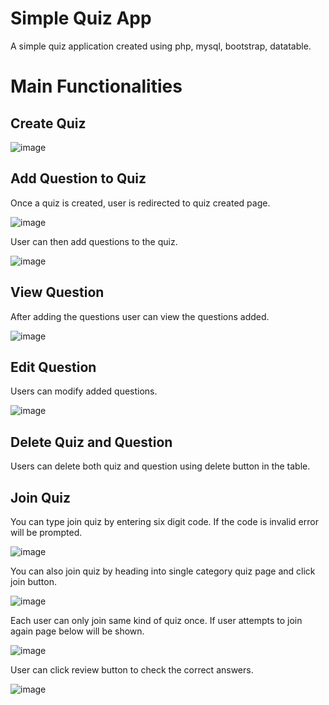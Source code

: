 # Simple Quiz App
A simple quiz application created using php, mysql, bootstrap, datatable.

# Main Functionalities
## Create Quiz
![image](https://user-images.githubusercontent.com/56284497/172676067-16705db3-a1be-4993-9522-6b294cc0dde4.png)

## Add Question to Quiz
Once a quiz is created, user is redirected to quiz created page.

![image](https://user-images.githubusercontent.com/56284497/172676592-63ab6ab6-b03a-4f50-86a3-a876d8e2c54d.png)

User can then add questions to the quiz.

![image](https://user-images.githubusercontent.com/56284497/172676185-ffa8a3c0-b712-41b6-835d-0df6f248e478.png)

## View Question
After adding the questions user can view the questions added. 

![image](https://user-images.githubusercontent.com/56284497/172676440-a1065a8c-aabc-49fc-85cf-b38016c79207.png)

## Edit Question
Users can modify added questions.

![image](https://user-images.githubusercontent.com/56284497/172677085-35c84283-4e78-4679-a0ef-f2073e985403.png)

## Delete Quiz and Question
Users can delete both quiz and question using delete button in the table.

## Join Quiz
You can type join quiz by entering six digit code. If the code is invalid error will be prompted. 

![image](https://user-images.githubusercontent.com/56284497/172675559-f7d680c2-5245-4d4b-b75e-a94de4c74552.png)

You can also join quiz by heading into single category quiz page and click join button.

![image](https://user-images.githubusercontent.com/56284497/172675635-63d8ed0f-77d3-443d-addc-2adafefcba69.png)

Each user can only join same kind of quiz once. If user attempts to join again page below will be shown.

![image](https://user-images.githubusercontent.com/56284497/172675743-caff6b75-3a59-44a2-8899-9ae6c5a57aaf.png)

User can click review button to check the correct answers.

![image](https://user-images.githubusercontent.com/56284497/172675957-fdc5a7fe-e366-4ad2-825b-8e5c82790b3b.png)


